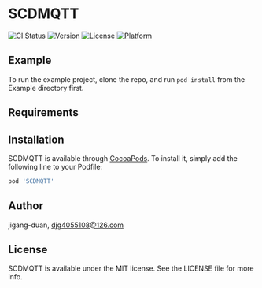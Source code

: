 # SCDMQTT

[![CI Status](http://img.shields.io/travis/jigang-duan/SCDMQTT.svg?style=flat)](https://travis-ci.org/jigang-duan/SCDMQTT)
[![Version](https://img.shields.io/cocoapods/v/SCDMQTT.svg?style=flat)](http://cocoapods.org/pods/SCDMQTT)
[![License](https://img.shields.io/cocoapods/l/SCDMQTT.svg?style=flat)](http://cocoapods.org/pods/SCDMQTT)
[![Platform](https://img.shields.io/cocoapods/p/SCDMQTT.svg?style=flat)](http://cocoapods.org/pods/SCDMQTT)

## Example

To run the example project, clone the repo, and run `pod install` from the Example directory first.

## Requirements

## Installation

SCDMQTT is available through [CocoaPods](http://cocoapods.org). To install
it, simply add the following line to your Podfile:

```ruby
pod 'SCDMQTT'
```

## Author

jigang-duan, djg4055108@126.com

## License

SCDMQTT is available under the MIT license. See the LICENSE file for more info.
